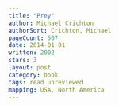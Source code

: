 ```yaml
---
title: "Prey"
author: Michael Crichton
authorSort: Crichton, Michael
pageCount: 507
date: 2014-01-01
written: 2002
stars: 3
layout: post
category: book
tags: read unreviewed
mapping: USA, North America
---
```

